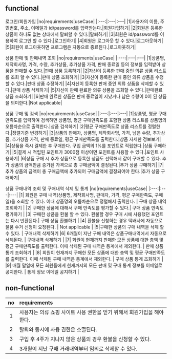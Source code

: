 ## functional

로그인/회원가입
|no|requirements|useCase|
|:---:|:---|:---|
|1|사용자의 이름, 주민번호, 주소, 이메일과 id/password를 입력받는다.|회원가입하기|
|2|회원은 등록한 상품이 하나도 없는 상태에서 탈퇴할 수 있다.|탈퇴하기|
|3|회원은 id/password를 이용하여 로그인 할 수 있다.|로그인하기|
|4|회원은 로그아웃 할 수 있다.|로그아웃하기|
|5|회원이 로그아웃하면 프로그램은 자동으로 종료된다.|로그아웃하기|

상품 판매 및 판매내역 조회
|no|requirements|useCase|
|:---:|:---|:---|
|1|상품명, 제작회사명, 가격, 수량, 추가상품, 추가상품 가격, 판매 종료일 등의 정보를 입력받아 상품을 판매할 수 있다.|판매 상품 등록하기|
|2|자신이 등록한 판매 중인 의류 상품 리스트를 조회 할 수 있다.|판매 상품 조회하기|
|3|자신이 등록한 판매 중인 의류 상품을 수정할 수 있다.|판매 상품 수정하기|
|4|자신이 등록한 판매 중인 의류 상품을 삭제할 수 있다.|판매 상품 삭제하기|
|5|자신이 판매 완료한 의류 상품을 조회할 수 있다.|판매완료 상품 조회하기|
|6|판매 완료한 상품은 판매 종료일이 지났거나 남은 수량이 0이 된 상품을 의미한다.|Not applicable|

상품 구매 및 검색
|no|requirements|useCase|
|:---:|:---|:---|
|1|상품명, 평균 구매만족도를 입력하여 검색하면 상품명, 평균 구매만족도를 포함한 상품 리스트를 상품명의 오름차순으로 출력한다.|상품 검색하기|
|2|평균 구매만족도로 상품 리스트를 정렬한다.|정렬기준 변경하기|
|3|상품의 판매자, 상품명, 제작회사명, 가격, 남은 수량, 추가상품, 추가상품 가격, 판매 종료일, 평균 구매만족도를 출력한다.|상품 자세한 정보보기|
|4|상품을 즉시 결제한 후 구매한다. 구입 금액의 1%를 포인트로 적립한다.|상품 구매하기|
|5|결제 시 적립된 포인트가 3000점 이상이면 포인트를 사용할 수 있다.|포인트 사용하기|
|6|상품 구매 시 추가 상품으로 등록한 상품도 선택해서 같이 구매할 수 있다. 추가 상품의 금액만큼 증가된 가격으로 총 구매금액이 결정된다.|추가 상품 구매하기|
|7|추가 상품의 금액이 총 구매금액에 추가되어 구매금액에 결정되어야 한다.|추가 상품 구매하기|

상품 구매내역 조회 및 구매내역 삭제 및 통계
|no|requirements|useCase|
|:---:|:---|:---|
|1| 회원은 구매 내역(상품명, 제작회사명, 판매자, 가격, 평균 구매만족도, 구매일)을 조회할 수 있다. 이때 상품명의 오름차순으로 정렬해서 출력한다. | 구매 상품 내역 조회하기 |
|2| 구매한 상품에 대해서 구매 만족도를 평가할 수 있다.| 구매 상품 만족도 평가하기 |
|3| 구매한 상품을 환불 할 수 있다. 환불할 경우 구매 시에 사용했던 포인트는 다시 반환된다.| 구매 상품 환불하기 |
|4| 환불을 신청하는 경우 택배사에 자동으로 물품 수거 신청이 요청된다. | Not applicable |
|5|구매한 상품의 구매 내역을 삭제 할 수 있다. | 구매내역 삭제하기
|6| 6개월이 지난 구매 내역은 상품구매내역에서 자동으로 삭제된다. | 구매내역 삭제하기 |
|7| 회원이 현재까지 판매한 모든 상품에 대한 총액 및 평균 구매만족도를 출력한다. 이때 삭제된 구매 내역은 통계에서 제외한다. | 판매 상품 통계 조회하기 |
|8| 회원이 현재까지 구매한 모든 상품에 대한 총액 및 평균 구매만족도를 출력한다. 이때 삭제된 구매 내역은 통계에서 제외한다. | 구매 상품 통계 조회하기 |
|9| 매월 말일에 모든 회원들에게 현재까지의 모든 판매 및 구매 통계 정보를 이메일로 공지한다. | 통계 정보 이메일 공지하기 |

## non-functional

| no  | requirements                                                           |
| :-: | :--------------------------------------------------------------------- |
|  1  | 사용자는 의류 쇼핑 사이트 사용 권한을 얻기 위해서 회원가입을 해야한다. |
|  2  | 탈퇴와 동시에 사용 권한은 소멸된다.                                    |
|  3  | 구입 후 4주가 지나지 않은 상품의 경우 환불을 신청할 수 있다.           |
|  4  | 3개월이 지난 구매 거래내역부터 임의로 삭제할 수 있다.      |
